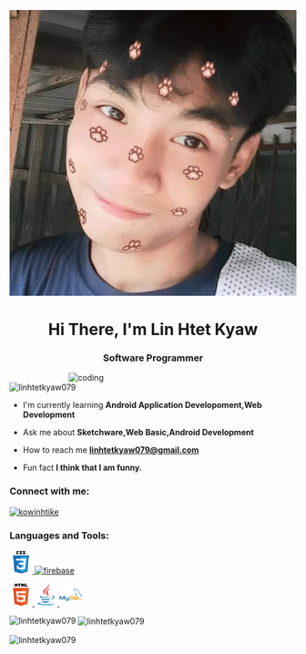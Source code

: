 ![logo](https://raw.githubusercontent.com/linhtetkyaw079/Lin_Htet_Kyaw/Flutter/FB_IMG_1686266942575.jpg)
<h1 align="center">Hi There, I'm Lin Htet Kyaw</h1>
<h3 align="center">Software Programmer </h3>

<img align="right" alt="coding" width="400" src="https://media.tenor.com/YNqsJbmb_yMAAAAd/coding.gif">

<p align="left"> <img src="https://komarev.com/ghpvc/?username=linhtetkyaw079&label=Profile%20views&color=0e75b6&style=flat" alt="linhtetkyaw079" /> </p>

-  I'm currently learning **Android Application Developoment,Web Development**

-  Ask me about **Sketchware,Web Basic,Android Development**

-  How to reach me **linhtetkyaw079@gmail.com**

-  Fun fact **I think that I am funny.**

<h3 align="left">Connect with me:</h3>
<p align="left">
<a href="https://m.me/LinuxLXGG" target="blank"><img align="center" src="https://raw.githubusercontent.com/rahuldkjain/github-profile-readme-generator/master/src/images/icons/Social/facebook.svg" alt="kowinhtike" height="30" width="40" /></a>
</p>

<h3 align="left">Languages and Tools:</h3>
<p align="left"> 
   <a href="https://www.w3schools.com/css/" target="_blank" rel="noreferrer"> <img src="https://raw.githubusercontent.com/devicons/devicon/master/icons/css3/css3-original-wordmark.svg" alt="css3" width="40" height="40"/> </a>
  <a href="https://firebase.google.com/" target="_blank" rel="noreferrer"> <img src="https://www.vectorlogo.zone/logos/firebase/firebase-icon.svg" alt="firebase" width="40" height="40"/> </a>
  
  <a href="https://www.w3.org/html/" target="_blank" rel="noreferrer"> <img src="https://raw.githubusercontent.com/devicons/devicon/master/icons/html5/html5-original-wordmark.svg" alt="html5" width="40" height="40"/> </a> 
  <a href="https://www.java.com" target="_blank" rel="noreferrer"> <img src="https://raw.githubusercontent.com/devicons/devicon/master/icons/java/java-original.svg" alt="java" width="40" height="40"/> </a> 
   <a href="https://www.mysql.com/" target="_blank" rel="noreferrer"> <img src="https://raw.githubusercontent.com/devicons/devicon/master/icons/mysql/mysql-original-wordmark.svg" alt="mysql" width="40" height="40"/> </a>


<p><img align="left" src="https://github-readme-stats.vercel.app/api/top-langs?username=linhtetkyaw079&show_icons=true&locale=en&layout=compact" alt="linhtetkyaw079" /></p>

<p>&nbsp;<img align="center" src="https://github-readme-stats.vercel.app/api?username=linhtetkyaw079&show_icons=true&locale=en" alt="linhtetkyaw079" /></p>

<p><img align="center" src="https://github-readme-streak-stats.herokuapp.com/?user=linhtetkyaw079&" alt="linhtetkyaw079" /></p>
